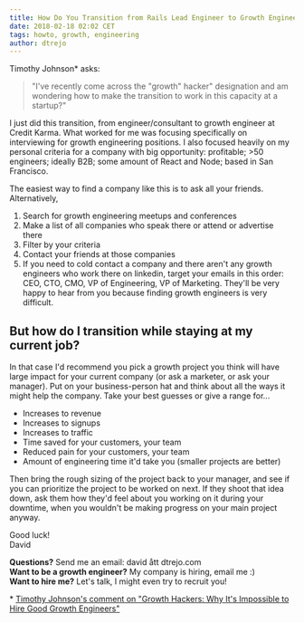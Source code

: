 ```yaml
---
title: How Do You Transition from Rails Lead Engineer to Growth Engineer?
date: 2018-02-18 02:02 CET
tags: howto, growth, engineering
author: dtrejo
---
```


Timothy Johnson* asks:

> "I've recently come across the "growth" hacker" designation and am wondering how to make the transition to work in this capacity at a startup?"

I just did this transition, from engineer/consultant to growth engineer at Credit Karma. What worked for me was focusing specifically on interviewing for growth engineering positions. I also focused heavily on my personal criteria for a company with big opportunity: profitable; >50 engineers; ideally B2B; some amount of React and Node; based in San Francisco.

The easiest way to find a company like this is to ask all your friends. Alternatively,

1. Search for growth engineering meetups and conferences
3. Make a list of all companies who speak there or attend or advertise there
3. Filter by your criteria
4. Contact your friends at those companies
5. If you need to cold contact a company and there aren't any growth engineers who work there on linkedin, target your emails in this order: CEO, CTO, CMO, VP of Engineering, VP of Marketing. They'll be very happy to hear from you because finding growth engineers is very difficult.

## But how do I transition while staying at my current job?

In that case I'd recommend you pick a growth project you think will have large impact for your current company (or ask a marketer, or ask your manager). Put on your business-person hat and think about all the ways it might help the company. Take your best guesses or give a range for...

- Increases to revenue
- Increases to signups
- Increases to traffic
- Time saved for your customers, your team
- Reduced pain for your customers, your team
- Amount of engineering time it'd take you (smaller projects are better)

Then bring the rough sizing of the project back to your manager, and see if you can prioritize the project to be worked on next. If they shoot that idea down, ask them how they'd feel about you working on it during your downtime, when you wouldn't be making progress on your main project anyway.

Good luck!  
David

**Questions?** Send me an email: david ått dtrejo.com  
**Want to be a growth engineer?** My company is hiring, email me :)  
**Want to hire me?** Let's talk, I might even try to recruit you!  

\* [Timothy Johnson's comment on "Growth Hackers: Why It's Impossible to Hire Good Growth Engineers"](https://growthhackers.com/articles/why-its-impossible-to-hire-good-growth-engineers/#comment-10660)
